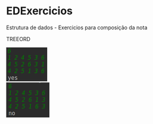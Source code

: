 # EDExercicios
Estrutura de dados - Exercicios para composição da nota

TREEORD

![print1](https://github.com/paulohbmatias/AtividadesED/blob/master/Imagens/Selection_001.png)   
![print2](https://github.com/paulohbmatias/AtividadesED/blob/master/Imagens/Selection_002.png)
